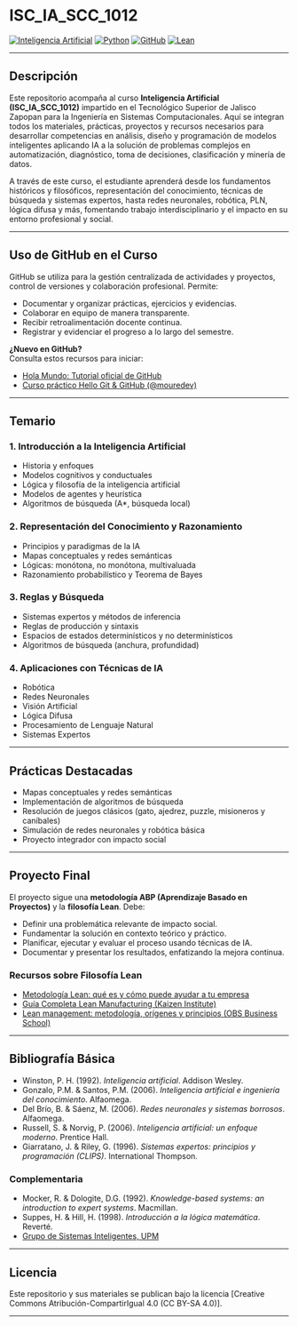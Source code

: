 # ISC_IA_SCC_1012

[![Inteligencia Artificial](https://img.shields.io/badge/Inteligencia%20Artificial-SCC_1012-blue)]()
[![Python](https://img.shields.io/badge/Python-%203.8%2B-yellow)]()
[![GitHub](https://img.shields.io/badge/GitHub-Colaboraci%C3%B3n%20y%20Control%20de%20Versiones-lightgrey)]()
[![Lean](https://img.shields.io/badge/Proyecto%20Final-Filosof%C3%ADa%20Lean-brightgreen)]()

---

## Descripción

Este repositorio acompaña al curso **Inteligencia Artificial (ISC_IA_SCC_1012)** impartido en el Tecnológico Superior de Jalisco Zapopan para la Ingeniería en Sistemas Computacionales. Aquí se integran todos los materiales, prácticas, proyectos y recursos necesarios para desarrollar competencias en análisis, diseño y programación de modelos inteligentes aplicando IA a la solución de problemas complejos en automatización, diagnóstico, toma de decisiones, clasificación y minería de datos.

A través de este curso, el estudiante aprenderá desde los fundamentos históricos y filosóficos, representación del conocimiento, técnicas de búsqueda y sistemas expertos, hasta redes neuronales, robótica, PLN, lógica difusa y más, fomentando trabajo interdisciplinario y el impacto en su entorno profesional y social.

---

## Uso de GitHub en el Curso

GitHub se utiliza para la gestión centralizada de actividades y proyectos, control de versiones y colaboración profesional. Permite:

- Documentar y organizar prácticas, ejercicios y evidencias.
- Colaborar en equipo de manera transparente.
- Recibir retroalimentación docente continua.
- Registrar y evidenciar el progreso a lo largo del semestre.

**¿Nuevo en GitHub?**  
Consulta estos recursos para iniciar:
- [Hola Mundo: Tutorial oficial de GitHub](https://docs.github.com/es/get-started/start-your-journey/hello-world)
- [Curso práctico Hello Git & GitHub (@mouredev)](https://github.com/mouredev/hello-git)

---

## Temario

### 1. Introducción a la Inteligencia Artificial
- Historia y enfoques
- Modelos cognitivos y conductuales
- Lógica y filosofía de la inteligencia artificial
- Modelos de agentes y heurística
- Algoritmos de búsqueda (A*, búsqueda local)

### 2. Representación del Conocimiento y Razonamiento
- Principios y paradigmas de la IA
- Mapas conceptuales y redes semánticas
- Lógicas: monótona, no monótona, multivaluada
- Razonamiento probabilístico y Teorema de Bayes

### 3. Reglas y Búsqueda
- Sistemas expertos y métodos de inferencia
- Reglas de producción y sintaxis
- Espacios de estados determinísticos y no determinísticos
- Algoritmos de búsqueda (anchura, profundidad)

### 4. Aplicaciones con Técnicas de IA
- Robótica
- Redes Neuronales
- Visión Artificial
- Lógica Difusa
- Procesamiento de Lenguaje Natural
- Sistemas Expertos

---

## Prácticas Destacadas

- Mapas conceptuales y redes semánticas
- Implementación de algoritmos de búsqueda
- Resolución de juegos clásicos (gato, ajedrez, puzzle, misioneros y caníbales)
- Simulación de redes neuronales y robótica básica
- Proyecto integrador con impacto social

---

## Proyecto Final

El proyecto sigue una **metodología ABP (Aprendizaje Basado en Proyectos)** y la **filosofía Lean**. Debe:

- Definir una problemática relevante de impacto social.
- Fundamentar la solución en contexto teórico y práctico.
- Planificar, ejecutar y evaluar el proceso usando técnicas de IA.
- Documentar y presentar los resultados, enfatizando la mejora continua.

### Recursos sobre Filosofía Lean

- [Metodología Lean: qué es y cómo puede ayudar a tu empresa](https://www.apd.es/metodologia-lean-que-es/)
- [Guía Completa Lean Manufacturing (Kaizen Institute)](https://kaizen.com/es/insights-es/comprender-lean-manufacturing-guia/)
- [Lean management: metodología, orígenes y principios (OBS Business School)](https://www.obsbusiness.school/blog/lean-management-metodologia-origenes-y-principios)

---

## Bibliografía Básica

- Winston, P. H. (1992). *Inteligencia artificial*. Addison Wesley.
- Gonzalo, P.M. & Santos, P.M. (2006). *Inteligencia artificial e ingeniería del conocimiento*. Alfaomega.
- Del Brío, B. & Sáenz, M. (2006). *Redes neuronales y sistemas borrosos*. Alfaomega.
- Russell, S. & Norvig, P. (2006). *Inteligencia artificial: un enfoque moderno*. Prentice Hall.
- Giarratano, J. & Riley, G. (1996). *Sistemas expertos: principios y programación (CLIPS)*. International Thompson.

### Complementaria

- Mocker, R. & Dologite, D.G. (1992). *Knowledge-based systems: an introduction to expert systems*. Macmillan.
- Suppes, H. & Hill, H. (1998). *Introducción a la lógica matemática*. Reverté.
- [Grupo de Sistemas Inteligentes, UPM](http://www.gsi.dit.upm.es/~gfer/ssii/rcsi/)

---

## Licencia

Este repositorio y sus materiales se publican bajo la licencia [Creative Commons Atribución-CompartirIgual 4.0 (CC BY-SA 4.0)].

---


